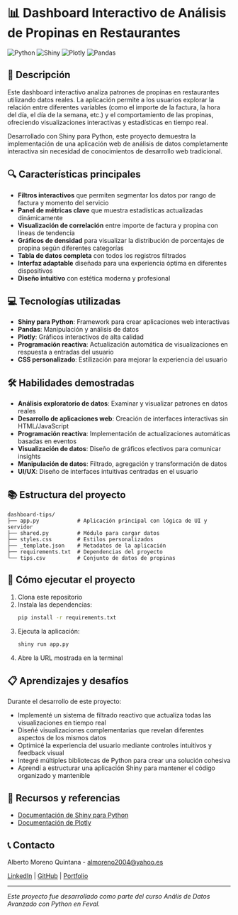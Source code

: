 # 📊 Dashboard Interactivo de Análisis de Propinas en Restaurantes

![Python](https://img.shields.io/badge/Python-3.9+-blue.svg)
![Shiny](https://img.shields.io/badge/Shiny-0.4.0+-green.svg)
![Plotly](https://img.shields.io/badge/Plotly-5.0+-orange.svg)
![Pandas](https://img.shields.io/badge/Pandas-2.0+-yellow.svg)

## 🚀 Descripción

Este dashboard interactivo analiza patrones de propinas en restaurantes utilizando datos reales. La aplicación permite a los usuarios explorar la relación entre diferentes variables (como el importe de la factura, la hora del día, el día de la semana, etc.) y el comportamiento de las propinas, ofreciendo visualizaciones interactivas y estadísticas en tiempo real.

Desarrollado con Shiny para Python, este proyecto demuestra la implementación de una aplicación web de análisis de datos completamente interactiva sin necesidad de conocimientos de desarrollo web tradicional.

## 🔍 Características principales

- **Filtros interactivos** que permiten segmentar los datos por rango de factura y momento del servicio
- **Panel de métricas clave** que muestra estadísticas actualizadas dinámicamente
- **Visualización de correlación** entre importe de factura y propina con líneas de tendencia
- **Gráficos de densidad** para visualizar la distribución de porcentajes de propina según diferentes categorías
- **Tabla de datos completa** con todos los registros filtrados
- **Interfaz adaptable** diseñada para una experiencia óptima en diferentes dispositivos
- **Diseño intuitivo** con estética moderna y profesional

## 💻 Tecnologías utilizadas

- **Shiny para Python**: Framework para crear aplicaciones web interactivas
- **Pandas**: Manipulación y análisis de datos
- **Plotly**: Gráficos interactivos de alta calidad
- **Programación reactiva**: Actualización automática de visualizaciones en respuesta a entradas del usuario
- **CSS personalizado**: Estilización para mejorar la experiencia del usuario

## 🛠️ Habilidades demostradas

- **Análisis exploratorio de datos**: Examinar y visualizar patrones en datos reales
- **Desarrollo de aplicaciones web**: Creación de interfaces interactivas sin HTML/JavaScript
- **Programación reactiva**: Implementación de actualizaciones automáticas basadas en eventos
- **Visualización de datos**: Diseño de gráficos efectivos para comunicar insights
- **Manipulación de datos**: Filtrado, agregación y transformación de datos
- **UI/UX**: Diseño de interfaces intuitivas centradas en el usuario

## 📚 Estructura del proyecto

```
dashboard-tips/
├── app.py            # Aplicación principal con lógica de UI y servidor
├── shared.py         # Módulo para cargar datos
├── styles.css        # Estilos personalizados
├── _template.json    # Metadatos de la aplicación
├── requirements.txt  # Dependencias del proyecto
└── tips.csv          # Conjunto de datos de propinas
```

## 🚀 Cómo ejecutar el proyecto

1. Clona este repositorio
2. Instala las dependencias:
   ```bash
   pip install -r requirements.txt
   ```
3. Ejecuta la aplicación:
   ```bash
   shiny run app.py
   ```
4. Abre la URL mostrada en la terminal

## 📋 Aprendizajes y desafíos

Durante el desarrollo de este proyecto:

- Implementé un sistema de filtrado reactivo que actualiza todas las visualizaciones en tiempo real
- Diseñé visualizaciones complementarias que revelan diferentes aspectos de los mismos datos
- Optimicé la experiencia del usuario mediante controles intuitivos y feedback visual
- Integré múltiples bibliotecas de Python para crear una solución cohesiva
- Aprendí a estructurar una aplicación Shiny para mantener el código organizado y mantenible

## 🔗 Recursos y referencias

- [Documentación de Shiny para Python](https://shiny.posit.co/py/)
- [Documentación de Plotly](https://plotly.com/python/)

## 📞 Contacto

Alberto Moreno Quintana - almoreno2004@yahoo.es

[LinkedIn](https://www.linkedin.com/in/tu-perfil/) | [GitHub](https://github.com/AlmorenoQ) | [Portfolio](https://tu-portfolio.com)

---

*Este proyecto fue desarrollado como parte del curso Anális de Datos Avanzado con Python en Feval.*


